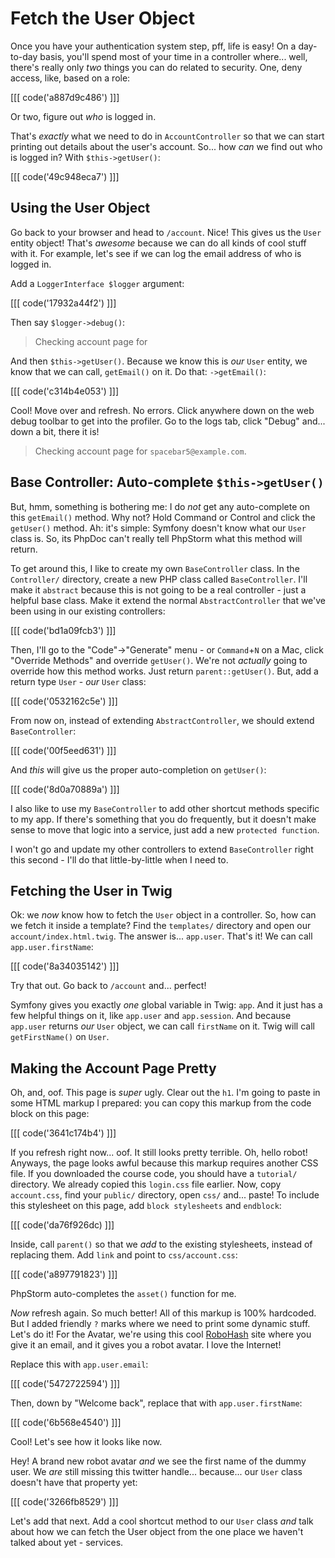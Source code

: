 # Fetch the User Object

Once you have your authentication system step, pff, life is easy! On a day-to-day
basis, you'll spend most of your time in a controller where... well, there's really
only *two* things you can do related to security. One, deny access, like, based on
a role:

[[[ code('a887d9c486') ]]]

Or two, figure out *who* is logged in.

That's *exactly* what we need to do in `AccountController` so that we can start
printing out details about the user's account. So... how *can* we find out who is
logged in? With `$this->getUser()`:

[[[ code('49c948eca7') ]]]

## Using the User Object

Go back to your browser and head to `/account`. Nice! This gives us the `User`
entity object! That's *awesome* because we can do all kinds of cool stuff with it.
For example, let's see if we can log the email address of who is logged in.

Add a `LoggerInterface $logger` argument:

[[[ code('17932a44f2') ]]]

Then say `$logger->debug()`:

> Checking account page for

And then `$this->getUser()`. Because we know this is *our* `User` entity, we know
that we can call, `getEmail()` on it. Do that: `->getEmail()`:

[[[ code('c314b4e053') ]]]

Cool! Move over and refresh. No errors. Click anywhere down on the web debug
toolbar to get into the profiler. Go to the logs tab, click "Debug" and... down a
bit, there it is!

> Checking account page for `spacebar5@example.com`.

## Base Controller: Auto-complete `$this->getUser()`

But, hmm, something is bothering me: I do *not* get any auto-complete on this
`getEmail()` method. Why not? Hold Command or Control and click the `getUser()`
method. Ah: it's simple: Symfony doesn't know what our `User` class is. So, its
PhpDoc can't really tell PhpStorm what this method will return.

To get around this, I like to create my own `BaseController` class. In the
`Controller/` directory, create a new PHP class called `BaseController`. I'll make
it `abstract` because this is not going to be a real controller - just a helpful
base class. Make it extend the normal `AbstractController` that we've been using
in our existing controllers:

[[[ code('bd1a09fcb3') ]]]

Then, I'll go to the "Code"->"Generate" menu - or `Command`+`N` on a Mac, click "Override
Methods" and override  `getUser()`. We're not *actually* going to override how this
method works. Just return `parent::getUser()`. But, add a return type `User` - *our*
`User` class:

[[[ code('0532162c5e') ]]]

From now on, instead of extending `AbstractController`, we should extend `BaseController`:

[[[ code('00f5eed631') ]]]

And *this* will give us the proper auto-completion on `getUser()`:

[[[ code('8d0a70889a') ]]]

I also like to use my `BaseController` to add other shortcut methods specific
to my app. If there's something that you do frequently, but it doesn't make sense
to move that logic into a service, just add a new `protected function`.

I won't go and update my other controllers to extend `BaseController` right this
second - I'll do that little-by-little when I need to.

## Fetching the User in Twig

Ok: we *now* know how to fetch the `User` object in a controller. So, how can
we fetch it inside a template? Find the `templates/` directory and open our
`account/index.html.twig`. The answer is... `app.user`. That's it! We can call
`app.user.firstName`:

[[[ code('8a34035142') ]]]

Try that out. Go back to `/account` and... perfect!

Symfony gives you exactly *one* global variable in Twig: `app`. And it just has
a few helpful things on it, like `app.user` and `app.session`. And because
`app.user` returns *our* `User` object, we can call `firstName` on it. Twig will
call `getFirstName()` on `User`.

## Making the Account Page Pretty

Oh, and, oof. This page is *super* ugly. Clear out the `h1`. I'm going to paste in
some HTML markup I prepared: you can copy this markup from the code block on this
page:

[[[ code('3641c174b4') ]]]

If you refresh right now... oof. It still looks pretty terrible. Oh, hello robot!
Anyways, the page looks awful because this markup requires another CSS file.
If you downloaded the course code, you should have a `tutorial/` directory. We
already copied this `login.css` file earlier. Now, copy `account.css`, find your
`public/` directory, open `css/` and... paste! To include this stylesheet on this
page, add `block stylesheets` and `endblock`:

[[[ code('da76f926dc) ]]]

Inside, call `parent()` so that we *add* to the existing stylesheets, instead of
replacing them. Add `link` and point to `css/account.css`:

[[[ code('a897791823') ]]]

PhpStorm auto-completes the `asset()` function for me.

*Now* refresh again. So much better! All of this markup is 100% hardcoded. But
I added friendly `?` marks where we need to print some dynamic stuff. Let's do it!
For the Avatar, we're using this cool [RoboHash](https://robohash.org/) site where
you give it an email, and it gives you a robot avatar. I love the Internet!

Replace this with `app.user.email`:

[[[ code('5472722594') ]]]

Then, down by "Welcome back", replace that with `app.user.firstName`:

[[[ code('6b568e4540') ]]]

Cool! Let's see how it looks like now.

Hey! A brand new robot avatar *and* we see the first name of the dummy user. We
*are* still missing this twitter handle... because... our `User` class doesn't have
that property yet:

[[[ code('3266fb8529') ]]]

Let's add that next. Add a cool shortcut method to our `User` class *and* talk about
how we can fetch the User object from the one place we haven't talked about yet - services.
